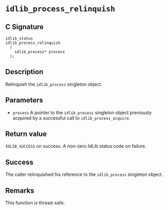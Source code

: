 # `idlib_process_relinquish`

## C Signature
```
idlib_status
idlib_process_relinquish
  (
    idlib_process* process
  );
```

## Description
Relinquish the `idlib_process` singleton object.

## Parameters
- `process` A pointer to the `idlib_process` singleton object previously acquired by a successful call to `idlib_process_acquire`.

## Return value
`IDLIB_SUCCESS` on success. A non-zero IdLib status code on failure.

## Success
The caller relinquished his reference to the `idlib_process` singleton object.

## Remarks
This function is thread-safe.
